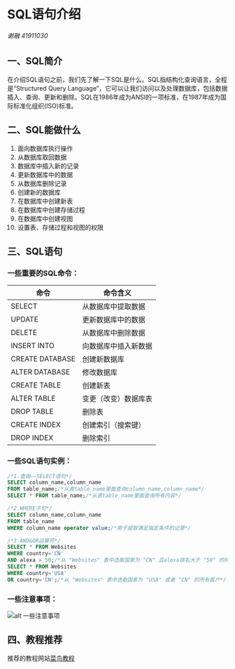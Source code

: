 
# SQL语句介绍

###### 谢融 41911030



## 一、SQL简介

​	在介绍SQL语句之前，我们先了解一下SQL是什么。SQL指结构化查询语言，全程是“Structured Query Language”，它可以让我们访问以及处理数据库，包括数据插入、查询、更新和删除。SQL在1986年成为ANSI的一项标准，在1987年成为国际标准化组织(ISO)标准。

## 二、SQL能做什么

1. 面向数据库执行操作
2. 从数据库取回数据
3. 数据库中插入新的记录
4. 更新数据库中的数据
5. 从数据库删除记录
6. 创建新的数据库
7. 在数据库中创建新表
8. 在数据库中创建存储过程
9. 在数据库中创建视图
10. 设置表、存储过程和视图的权限

## 三、SQL语句

### 一些重要的SQL命令：

| 命令            | 命令含义             |
| --------------- | -------------------- |
| SELECT          | 从数据库中提取数据   |
| UPDATE          | 更新数据库中的数据   |
| DELETE          | 从数据库中删除数据   |
| INSERT INTO     | 向数据库中插入新数据 |
| CREATE DATABASE | 创建新数据库         |
| ALTER DATABASE  | 修改数据库           |
| CREATE TABLE    | 创建新表             |
| ALTER TABLE     | 变更（改变）数据库表 |
| DROP TABLE      | 删除表               |
| CREATE INDEX    | 创建索引（搜索键）   |
| DROP INDEX      | 删除索引             |

### 一些SQL语句实例：

```sql
/*1.查询——SELECT语句*/
SELECT column_name,column_name
FROM table_name;/*从表table_name里面查询column_name,column_name*/
SELECT * FROM table_name;/*从表table_name里面查询所有内容*/

/*2.WHERE子句*/
SELECT column_name,column_name
FROM table_name
WHERE column_name operator value;/*用于提取满足指定条件的记录*/

/*3.AND&OR运算符*/
SELECT * FROM Websites
WHERE country='CN'
AND alexa > 50;/*从 "Websites" 表中选取国家为 "CN" 且alexa排名大于 "50" 的所有网站*/
SELECT * FROM Websites
WHERE country='USA'
OR country='CN';/*从 "Websites" 表中选取国家为 "USA" 或者 "CN" 的所有客户*/
```

### 一些注意事项：

![alt 一些注意事项](D:\大三学习\软件工程\hw1.png)

## 四、教程推荐

推荐的教程网站[菜鸟教程](https://www.runoob.com/markdown/md-tutorial.html)

